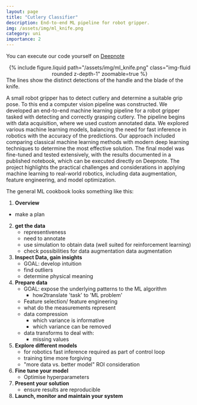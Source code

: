 ```yaml
---
layout: page
title: "Cutlery Classifier"
description: End-to-end ML pipeline for robot gripper.
img: /assets/img/ml_knife.png
category: uni
importance: 2
---
```


You can execute our code yourself on [Deepnote](https://deepnote.com/project/452790e4-76c0-49f0-8fb0-80760653c8f0)

<div class="row" align="center">
    <div class="col-sm mt-3 mt-md-0">
        {% include figure.liquid path="/assets/img/ml_knife.png" class="img-fluid rounded z-depth-1" zoomable=true %}
    </div>
</div>
<div class="caption">
    The lines show the distinct detections of the handle and the blade of the knife.
</div>

A small robot gripper has to detect cutlery and determine a suitable grip pose. To this end a computer vision pipeline was constructed.
We developed an end-to-end machine learning pipeline for a robot gripper tasked with detecting and correctly grasping cutlery.
The pipeline begins with data acquisition, where we used custom annotated data.
We explored various machine learning models, balancing the need for fast inference in robotics with the accuracy of the predictions.
Our approach included comparing classical machine learning methods with modern deep learning techniques to determine the most effective solution.
The final model was fine-tuned and tested extensively, with the results documented in a published notebook, which can be executed directly on Deepnote.
The project highlights the practical challenges and considerations in applying machine learning to real-world robotics, including data augmentation, feature engineering, and model optimization.

The general ML cookbook looks something like this:

1. **Overview**

- make a plan

2. **get the data**
   - representiveness
   - need to annotate
   - use simulation to obtain data (well suited for reinforcement learning)
   - check possibilities for data augmentation data augmentation
3. **Inspect Data, gain insights**
   - GOAL: develop intuition
   - find outliers
   - determine physical meaning
4. **Prepare data**
   - GOAL: expose the underlying patterns to the ML algorithm
     - how2translate 'task' to 'ML problem'
   - Feature selection/ feature engineering
   - what do the measurements represent
   - data compression
     - which variance is informative
     - which variance can be removed
   - data transforms to deal with:
     - missing values
5. **Explore different models**
   - for robotics fast inference required as part of control loop
   - training time more forgiving
   - "more data vs. better model" ROI consideration
6. **Fine tune your model**
   - Optimise hyperparameters
7. **Present your solution**
   - ensure results are reproducible
8. **Launch, monitor and maintain your system**
